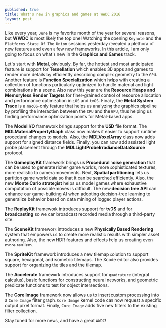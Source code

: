 ```yaml
---
published: true
title: What's new in graphics and games at WWDC 2016
layout: post
---
```

Like every year, `June` is my favorite month of the year for several reasons, but __WWDC__ is most likely the top one! Watching the opening `Keynote` and the `Platforms State Of The Union` sessions yesterday revealed a plethora of new features and even a few new frameworks. In this article, I am only going to focus on what's new in the __Graphics and Games__ track.

Let's start with __Metal__, obviously. By far, the hottest and most anticipated feature is support for __Tessellation__ which enables 3D apps and games to render more details by efficiently describing complex geometry to the `GPU`. Another feature is __Function Specialization__ which helps with creating a collection of functions particularly optimized to handle material and light combinations in a scene. Also new this year are the __Resource Heaps and Memoryless Render Targets__ for finer-grained control of resource allocation and performance optimization in `iOS` and `tvOS`. Finally, the __Metal System Trace__ is a `macOS`-only feature that helps us analyzing the graphics pipeline by profiling the interaction between the `CPU` and the `GPU`, thus helping us finding performance optimization points for Metal-based apps.

The __Model I/O__ framework brings support for the __USD__ file format. The __MDLMaterialPropertyGraph__ class now makes it easier to support runtime procedural changes to models. Also, the __MDLVoxelArray__ class now adds support for signed distance fields. Finally, you can now add assisted light probe placement through the __MDLLightProbeIrradianceDataSource__ protocol.

The __GameplayKit__ framework brings us __Procedural noise generation__ that can be used to generate richer game worlds, more sophisticated textures, more realistic to camera movements. Next,
__Spatial partitioning__ lets us partition game world data so that it can be searched efficiently. Also, the new __Monte Carlo strategist__ helps us model games where exhaustive computation of possible moves is difficult. The new __decision tree API__ can enhance our game-building AI when adopting decision-tree learning to generalize behavior based on data mining of logged player actions. 

The __ReplayKit__ framework introduces support for __tvOS__ and for __broadcasting__ so we can broadcast recorded media through a third-party site. 

The __SceneKit__ framework introduces a new __Physically Based Rendering__ system that empowers us to create more realistic results with simpler asset authoring. Also, the new HDR features and effects help us creating even more realism.

The __SpriteKit__ framework introduces a new tilemap solution to support square, hexagonal, and isometric tilemaps. The Xcode editor also provides support for organizing the tiles and the tilemap.

The __Accelerate__ framework introduces support for `quadrature` (integral calculus), basic functions for constructing neural networks, and geometric predicate functions to test for object intersections.

The __Core Image__ framework now allows us to insert custom processing into a `Core Image` filter graph. `Core Image` kernel code can now request a specific output pixel format. Finally, `Core Image` adds five new filters to the existing filter collection.

Stay tuned for more news, and have a great `WWDC`!